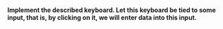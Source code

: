 #### Implement the described keyboard. Let this keyboard be tied to some input, that is, by clicking on it, we will enter data into this input.